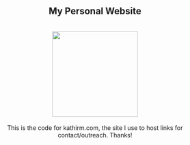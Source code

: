<div align="center">
  <h2>My Personal Website</h2>
  <br>
  <img src="https://github.com/user-attachments/assets/f9823546-b85e-447b-8e75-6d4226e5c26f"
      width="200" 
      height="auto">
  <br><br>
  This is the code for kathirm.com, the site I use to host links for contact/outreach. Thanks!
</div>
